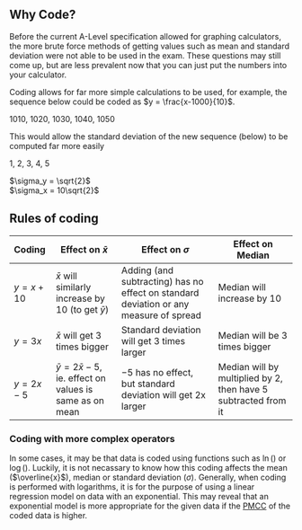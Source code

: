 ## Why Code?
Before the current A-Level specification allowed for graphing calculators, the more brute force methods of getting values such as mean and standard deviation were not able to be used in the exam. These questions may still come up, but are less prevalent now that you can just put the numbers into your calculator.

Coding allows for far more simple calculations to be used, for example, the sequence below could be coded as $y = \frac{x-1000}{10}$.

1010, 1020, 1030, 1040, 1050

This would allow the standard deviation of the new sequence (below) to be computed far more easily

1, 2, 3, 4, 5

$\sigma_y = \sqrt{2}$  
$\sigma_x = 10\sqrt{2}$ 

## Rules of coding
| Coding | Effect on $\bar{x}$ | Effect on $\sigma$ | Effect on Median |
| :--- | --- | --- | --- |
| $y = x + 10$ | $\bar{x}$ will similarly increase by 10 (to get $\bar{y}$) | Adding (and subtracting) has no effect on standard deviation or any measure of spread | Median will increase by 10 |
| $y = 3x$ | $\bar{x}$ will get 3 times bigger | Standard deviation will get 3 times larger | Median will be 3 times bigger |
| $y = 2x - 5$ | $\bar{y} = 2\bar{x} - 5$, ie. effect on values is same as on mean | $-5$ has no effect, but standard deviation will get 2x larger | Median will by multiplied by 2, then have 5 subtracted from it |

### Coding with more complex operators
In some cases, it may be that data is coded using functions such as $\ln()$ or $\log()$. Luckily, it is not necassary to know how this coding affects the mean ($\overline{x}$), median or standard deviation ($\sigma$). Generally, when coding is performed with logarithms, it is for the purpose of using a linear regression model on data with an exponential. This may reveal that an exponential model is more appropriate for the given data if the [PMCC](./PMCC.md) of the coded data is higher.